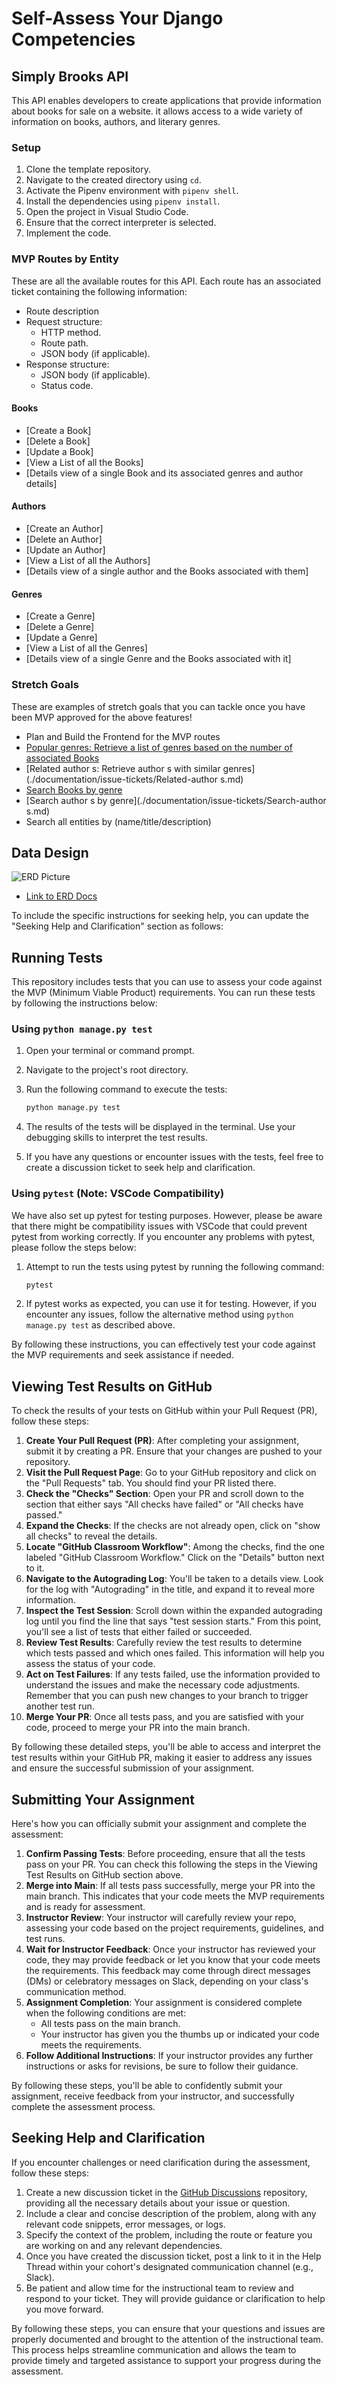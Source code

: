 # Self-Assess Your Django Competencies

## Simply Brooks API

This API enables developers to create applications that provide information about books for sale on a website. it allows access to a wide variety of information on books, authors, and literary genres.

### Setup

1. Clone the template repository.
2. Navigate to the created directory using `cd`.
3. Activate the Pipenv environment with `pipenv shell`.
4. Install the dependencies using `pipenv install`.
5. Open the project in Visual Studio Code.
6. Ensure that the correct interpreter is selected.
7. Implement the code.

### MVP Routes by Entity

These are all the available routes for this API. Each route has an associated ticket containing the following information:

- Route description
- Request structure:
  - HTTP method.
  - Route path.
  - JSON body (if applicable).
- Response structure:
  - JSON body (if applicable).
  - Status code.

#### Books

- [Create a Book]
- [Delete a Book]
- [Update a Book]
- [View a List of all the Books]
- [Details view of a single Book and its associated genres and author details]

#### Authors

- [Create an Author]
- [Delete an Author]
- [Update an Author]
- [View a List of all the Authors]
- [Details view of a single author and the Books associated with them]

#### Genres

- [Create a Genre]
- [Delete a Genre]
- [Update a Genre]
- [View a List of all the Genres]
- [Details view of a single Genre and the Books associated with it]

### Stretch Goals

These are examples of stretch goals that you can tackle once you have been MVP approved for the above features!

- Plan and Build the Frontend for the MVP routes
- [Popular genres: Retrieve a list of genres based on the number of associated Books](./documentation/issue-tickets/Popular-genres.md)
- [Related author
s: Retrieve author
s with similar genres](./documentation/issue-tickets/Related-author
s.md)
- [Search Books by genre](./documentation/issue-tickets/Search-Books-by-genre.md)
- [Search author
s by genre](./documentation/issue-tickets/Search-author
s.md)
- Search all entities by (name/title/description)

## Data Design

![ERD Picture](https://github.com/TrinityChristiana/django-api-assessment/assets/31781724/a39bab27-bc1e-4a42-9ecc-ab96130bb509)

- [Link to ERD Docs](https://dbdocs.io/trinitycterry/Tuna-Piano-API?view=relationships)

To include the specific instructions for seeking help, you can update the "Seeking Help and Clarification" section as follows:

## Running Tests

This repository includes tests that you can use to assess your code against the MVP (Minimum Viable Product) requirements. You can run these tests by following the instructions below:

### Using `python manage.py test`

1. Open your terminal or command prompt.
2. Navigate to the project's root directory.
3. Run the following command to execute the tests:

   ```bash
   python manage.py test
   ```

4. The results of the tests will be displayed in the terminal. Use your debugging skills to interpret the test results.
5. If you have any questions or encounter issues with the tests, feel free to create a discussion ticket to seek help and clarification.

### Using `pytest` (Note: VSCode Compatibility)

We have also set up pytest for testing purposes. However, please be aware that there might be compatibility issues with VSCode that could prevent pytest from working correctly. If you encounter any problems with pytest, please follow the steps below:

1. Attempt to run the tests using pytest by running the following command:

   ```bash
   pytest
   ```

2. If pytest works as expected, you can use it for testing. However, if you encounter any issues, follow the alternative method using `python manage.py test` as described above.

By following these instructions, you can effectively test your code against the MVP requirements and seek assistance if needed.

## Viewing Test Results on GitHub

To check the results of your tests on GitHub within your Pull Request (PR), follow these steps:

1. **Create Your Pull Request (PR)**: After completing your assignment, submit it by creating a PR. Ensure that your changes are pushed to your repository.
2. **Visit the Pull Request Page**: Go to your GitHub repository and click on the "Pull Requests" tab. You should find your PR listed there.
3. **Check the "Checks" Section**: Open your PR and scroll down to the section that either says "All checks have failed" or "All checks have passed."
4. **Expand the Checks**: If the checks are not already open, click on "show all checks" to reveal the details.
5. **Locate "GitHub Classroom Workflow"**: Among the checks, find the one labeled "GitHub Classroom Workflow." Click on the "Details" button next to it.
6. **Navigate to the Autograding Log**: You'll be taken to a details view. Look for the log with "Autograding" in the title, and expand it to reveal more information.
7. **Inspect the Test Session**: Scroll down within the expanded autograding log until you find the line that says "test session starts." From this point, you'll see a list of tests that either failed or succeeded.
8. **Review Test Results**: Carefully review the test results to determine which tests passed and which ones failed. This information will help you assess the status of your code.
9. **Act on Test Failures**: If any tests failed, use the information provided to understand the issues and make the necessary code adjustments. Remember that you can push new changes to your branch to trigger another test run.
10. **Merge Your PR**: Once all tests pass, and you are satisfied with your code, proceed to merge your PR into the main branch.

By following these detailed steps, you'll be able to access and interpret the test results within your GitHub PR, making it easier to address any issues and ensure the successful submission of your assignment.

## Submitting Your Assignment

Here's how you can officially submit your assignment and complete the assessment:

1. **Confirm Passing Tests**: Before proceeding, ensure that all the tests pass on your PR. You can check this following the steps in the Viewing Test Results on GitHub section above.
2. **Merge into Main**: If all tests pass successfully, merge your PR into the main branch. This indicates that your code meets the MVP requirements and is ready for assessment.
3. **Instructor Review**: Your instructor will carefully review your repo, assessing your code based on the project requirements, guidelines, and test runs.
4. **Wait for Instructor Feedback**: Once your instructor has reviewed your code, they may provide feedback or let you know that your code meets the requirements. This feedback may come through direct messages (DMs) or celebratory messages on Slack, depending on your class's communication method.
5. **Assignment Completion**: Your assignment is considered complete when the following conditions are met:
   - All tests pass on the main branch.
   - Your instructor has given you the thumbs up or indicated your code meets the requirements.
6. **Follow Additional Instructions**: If your instructor provides any further instructions or asks for revisions, be sure to follow their guidance.

By following these steps, you'll be able to confidently submit your assignment, receive feedback from your instructor, and successfully complete the assessment process.

## Seeking Help and Clarification

If you encounter challenges or need clarification during the assessment, follow these steps:

1. Create a new discussion ticket in the [GitHub Discussions](https://github.com/orgs/nss-evening-web-development/discussions) repository, providing all the necessary details about your issue or question.
2. Include a clear and concise description of the problem, along with any relevant code snippets, error messages, or logs.
3. Specify the context of the problem, including the route or feature you are working on and any relevant dependencies.
4. Once you have created the discussion ticket, post a link to it in the Help Thread within your cohort's designated communication channel (e.g., Slack).
5. Be patient and allow time for the instructional team to review and respond to your ticket. They will provide guidance or clarification to help you move forward.

By following these steps, you can ensure that your questions and issues are properly documented and brought to the attention of the instructional team. This process helps streamline communication and allows the team to provide timely and targeted assistance to support your progress during the assessment.
